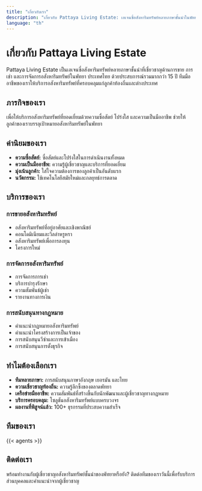 ```yaml
---
title: "เกี่ยวกับเรา"
description: "เกี่ยวกับ Pattaya Living Estate: เอเจนซี่อสังหาริมทรัพย์หลายภาษาชั้นนำในพัทยา ทีมมืออาชีพ การจัดการที่โปร่งใส และบริการอสังหาริมทรัพย์ที่ครอบคลุม"
language: "th"
---
```


# เกี่ยวกับ Pattaya Living Estate

Pattaya Living Estate เป็นเอเจนซี่อสังหาริมทรัพย์หลายภาษาชั้นนำที่เชี่ยวชาญด้านการขาย การเช่า และการจัดการอสังหาริมทรัพย์ในพัทยา ประเทศไทย ด้วยประสบการณ์รวมมากกว่า 15 ปี ทีมมืออาชีพของเราให้บริการอสังหาริมทรัพย์ที่ครอบคลุมแก่ลูกค้าท้องถิ่นและต่างประเทศ

## ภารกิจของเรา

เพื่อให้บริการอสังหาริมทรัพย์ที่ยอดเยี่ยมด้วยความซื่อสัตย์ โปร่งใส และความเป็นมืออาชีพ ช่วยให้ลูกค้าของเราบรรลุเป้าหมายอสังหาริมทรัพย์ในพัทยา

## ค่านิยมของเรา

- **ความซื่อสัตย์:** ซื่อสัตย์และโปร่งใสในการดำเนินงานทั้งหมด
- **ความเป็นมืออาชีพ:** ความรู้ผู้เชี่ยวชาญและบริการที่ยอดเยี่ยม
- **มุ่งเน้นลูกค้า:** ใส่ใจความต้องการของลูกค้าเป็นอันดับแรก
- **นวัตกรรม:** ใช้เทคโนโลยีสมัยใหม่และกลยุทธ์การตลาด

## บริการของเรา

### การขายอสังหาริมทรัพย์
- อสังหาริมทรัพย์ที่อยู่อาศัยและเชิงพาณิชย์
- คอนโดมิเนียมและวิลล่าหรูหรา
- อสังหาริมทรัพย์เพื่อการลงทุน
- โครงการใหม่

### การจัดการอสังหาริมทรัพย์
- การจัดการการเช่า
- บริการบำรุงรักษา
- ความสัมพันธ์ผู้เช่า
- รายงานทางการเงิน

### การสนับสนุนทางกฎหมาย
- คำแนะนำกฎหมายอสังหาริมทรัพย์
- คำแนะนำโครงสร้างการเป็นเจ้าของ
- การสนับสนุนวีซ่าและการเข้าเมือง
- การสนับสนุนการตั้งธุรกิจ

## ทำไมต้องเลือกเรา

- **ทีมหลายภาษา:** การสนับสนุนภาษาอังกฤษ เยอรมัน และไทย
- **ความเชี่ยวชาญท้องถิ่น:** ความรู้ลึกซึ้งของตลาดพัทยา
- **เครือข่ายมืออาชีพ:** ความสัมพันธ์ที่สร้างขึ้นกับนักพัฒนาและผู้เชี่ยวชาญทางกฎหมาย
- **บริการครอบคลุม:** โซลูชันอสังหาริมทรัพย์แบบครบวงจร
- **ผลงานที่พิสูจน์แล้ว:** 100+ ธุรกรรมที่ประสบความสำเร็จ

## ทีมของเรา

{{< agents >}}

## ติดต่อเรา

พร้อมทำงานกับผู้เชี่ยวชาญอสังหาริมทรัพย์ชั้นนำของพัทยาหรือยัง? ติดต่อทีมของเราวันนี้เพื่อรับบริการส่วนบุคคลและคำแนะนำจากผู้เชี่ยวชาญ